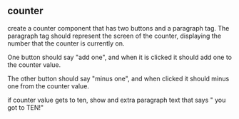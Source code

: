 ## counter

create a counter component that has two buttons and a paragraph tag. The paragraph tag should represent the screen of the counter, displaying the number that the counter is currently on.

One button should say "add one", and when it is clicked it should add one to the counter value.

The other button should say "minus one", and when clicked it should minus one from the counter value.

if counter value gets to ten, show and extra paragraph text that says " you got to TEN!"
